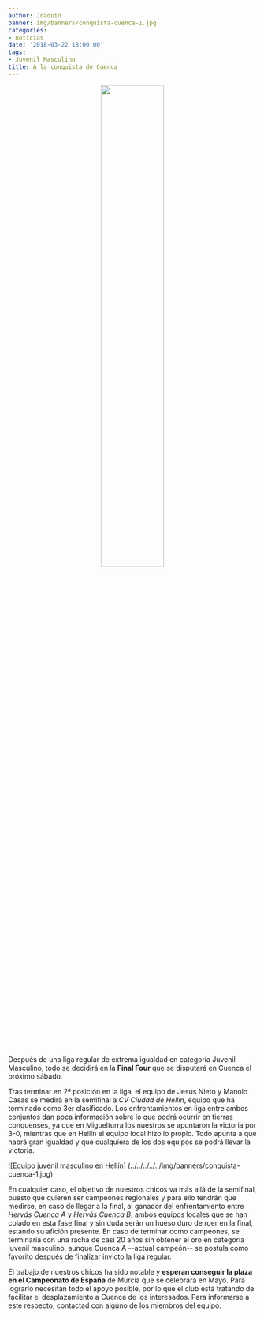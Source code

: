 ```yaml
---
author: Joaquín
banner: img/banners/conquista-cuenca-1.jpg
categories:
- noticias
date: '2018-03-22 18:00:00'
tags:
- Juvenil Masculino
title: A la conquista de Cuenca
---
```


<center>
<a href="../../../../../img/banners/conquista-cuenca-2.jpg">
<img src="../../../../../img/banners/conquista-cuenca-2.jpg" style="min-width: 256px; width: 50%"/>
</a>
</center>

Después de una liga regular de extrema igualdad en categoría Juvenil
Masculino, todo se decidirá en la **Final Four** que se disputará en
Cuenca el próximo sábado.

Tras terminar en 2ª posición en la liga, el equipo de Jesús Nieto y
Manolo Casas se medirá en la semifinal a _CV Ciudad de Hellín_, equipo
que ha terminado como 3er clasificado. Los enfrentamientos en liga
entre ambos conjuntos dan poca información sobre lo que podrá ocurrir
en tierras conquenses, ya que en Miguelturra los nuestros se apuntaron
la victoria por 3-0, mientras que en Hellín el equipo local hizo lo
propio. Todo apunta a que habrá gran igualdad y que cualquiera de los
dos equipos se podrá llevar la victoria.

![Equipo juvenil masculino en Hellín] (../../../../../img/banners/conquista-cuenca-1.jpg)

En cualquier caso, el objetivo de nuestros chicos va más allá de la
semifinal, puesto que quieren ser campeones regionales y para ello
tendrán que medirse, en caso de llegar a la final, al ganador del
enfrentamiento entre _Hervás Cuenca A_ y _Hervás Cuenca B_, ambos
equipos locales que se han colado en esta fase final y sin duda serán
un hueso duro de roer en la final, estando su afición presente. En
caso de terminar como campeones, se terminaría con una racha de casi
20 años sin obtener el oro en categoría juvenil masculino, aunque
Cuenca A --actual campeón-- se postula como favorito después de
finalizar invicto la liga regular.

El trabajo de nuestros chicos ha sido notable y **esperan conseguir la
plaza en el Campeonato de España** de Murcia que se celebrará en
Mayo. Para lograrlo necesitan todo el apoyo posible, por lo que el club
está tratando de facilitar el desplazamiento a Cuenca de los
interesados. Para informarse a este respecto, contactad con alguno de
los miembros del equipo.

